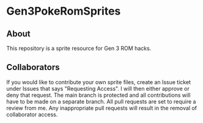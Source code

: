# Gen3PokeRomSprites
## About
This repository is a sprite resource for Gen 3 ROM hacks.

## Collaborators
If you would like to contribute your own sprite files, create an Issue ticket under Issues that says "Requesting Access". I will then either approve or deny that request. The main branch is protected and all contributions will have to be made on a separate branch. All pull requests are set to require a review from me. Any inappropriate pull requests will result in the removal of collaborator access.
